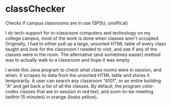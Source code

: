 classChecker
============

Checks if campus classrooms are in use (SPSU, unoffical)

I do tech-support for in-classroom computers and technology on my college campus, most of the work is done when classes aren't occupied.  Originally, I had to either pull up a large, unsorted HTML table of every class taught and look for the classroom I needed to visit, and see if any of the classes were in the room.  The alternative (and sometimes easier) method was to actually walk to a classroom and hope it was empty.

I wrote this Java program to check what class rooms were in session, and when.  It scrapes its data from the unsorted HTML table and stores it temporarily.  A user can search any classroom "A101", or an entire building "A" and get back a list of all the classes.  By default, the program color-codes classes that are in-session in red text, and soon-to-be-meeting (within 15 minutes) in orange (looks yellow).
